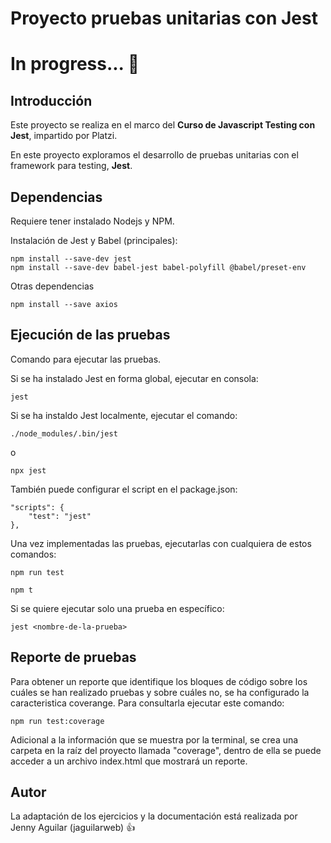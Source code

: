 # Proyecto pruebas unitarias con Jest

# In progress... :construction:

## Introducción
Este proyecto se realiza en el marco del **Curso de Javascript Testing con Jest**, impartido por Platzi.

En este proyecto exploramos el desarrollo de pruebas unitarias con el framework para testing, **Jest**.

## Dependencias

Requiere tener instalado Nodejs y NPM.

Instalación de Jest y Babel (principales):

```
npm install --save-dev jest
npm install --save-dev babel-jest babel-polyfill @babel/preset-env
```

Otras dependencias

```
npm install --save axios
```


## Ejecución de las pruebas

Comando para ejecutar las pruebas.

Si se ha instalado Jest en forma global, ejecutar en consola:

`jest`

Si se ha instaldo Jest localmente, ejecutar el comando:

`./node_modules/.bin/jest`

o

`npx jest`

También puede configurar el script en el package.json:

```
"scripts": {
    "test": "jest"
},
```
Una vez implementadas las pruebas, ejecutarlas con cualquiera de estos comandos:

`npm run test`

`npm t`


Si se quiere ejecutar solo una prueba en específico:

`jest <nombre-de-la-prueba>`

## Reporte de pruebas

Para obtener un reporte que identifique los bloques de código sobre los cuáles se han realizado pruebas y sobre cuáles no, se ha configurado la caracteristica coverange. 
Para consultarla ejecutar este comando:

`npm run test:coverage`

Adicional a la información que se muestra por la terminal, se crea una carpeta en la raíz del proyecto llamada "coverage", dentro de ella se puede acceder a un archivo index.html que mostrará un reporte.


## Autor

La adaptación de los ejercicios y la documentación está realizada por Jenny Aguilar (jaguilarweb) :+1:



